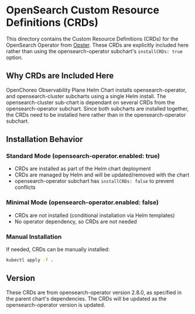 # OpenSearch Custom Resource Definitions (CRDs)

This directory contains the Custom Resource Definitions (CRDs) for the OpenSearch Operator from [Opster](https://github.com/Opster/opensearch-k8s-operator). These CRDs are explicitly included here rather than using the opensearch-operator subchart's `installCRDs: true` option.

## Why CRDs are Included Here

OpenChoreo Observability Plane Helm Chart installs opensearch-operator, and opensearch-cluster subcharts using a single Helm install. The opensearch-cluster sub-chart is dependant on several CRDs from the opensearch-operator subchart. Since both subcharts are installed together, the CRDs need to be installed here rather than in the opensearch-operator subchart.

## Installation Behavior

### Standard Mode (opensearch-operator.enabled: true)
- CRDs are installed as part of the Helm chart deployment
- CRDs are managed by Helm and will be updated/removed with the chart
- opensearch-operator subchart has `installCRDs: false` to prevent conflicts

### Minimal Mode (opensearch-operator.enabled: false)
- CRDs are not installed (conditional installation via Helm templates)
- No operator dependency, so CRDs are not needed

### Manual Installation
If needed, CRDs can be manually installed:
```bash
kubectl apply -f .
```

## Version

These CRDs are from opensearch-operator version 2.8.0, as specified in the parent chart's dependencies. The CRDs will be updated as the opensearch-operator version is updated.
